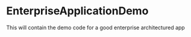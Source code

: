 # EnterpriseApplicationDemo
This will contain the demo code for a good enterprise architectured app
